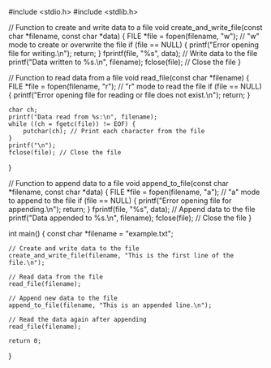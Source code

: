 #include <stdio.h>
#include <stdlib.h>

// Function to create and write data to a file
void create_and_write_file(const char *filename, const char *data) {
    FILE *file = fopen(filename, "w"); // "w" mode to create or overwrite the file
    if (file == NULL) {
        printf("Error opening file for writing.\n");
        return;
    }
    fprintf(file, "%s", data); // Write data to the file
    printf("Data written to %s.\n", filename);
    fclose(file); // Close the file
}

// Function to read data from a file
void read_file(const char *filename) {
    FILE *file = fopen(filename, "r"); // "r" mode to read the file
    if (file == NULL) {
        printf("Error opening file for reading or file does not exist.\n");
        return;
    }

    char ch;
    printf("Data read from %s:\n", filename);
    while ((ch = fgetc(file)) != EOF) {
        putchar(ch); // Print each character from the file
    }
    printf("\n");
    fclose(file); // Close the file
}

// Function to append data to a file
void append_to_file(const char *filename, const char *data) {
    FILE *file = fopen(filename, "a"); // "a" mode to append to the file
    if (file == NULL) {
        printf("Error opening file for appending.\n");
        return;
    }
    fprintf(file, "%s", data); // Append data to the file
    printf("Data appended to %s.\n", filename);
    fclose(file); // Close the file
}

int main() {
    const char *filename = "example.txt";

    // Create and write data to the file
    create_and_write_file(filename, "This is the first line of the file.\n");

    // Read data from the file
    read_file(filename);

    // Append new data to the file
    append_to_file(filename, "This is an appended line.\n");

    // Read the data again after appending
    read_file(filename);

    return 0;
}

